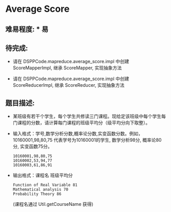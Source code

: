 # Average Score

## 难易程度:  \* 易

## 待完成:

* 请在 DSPPCode.mapreduce.average_score.impl 中创建 ScoreMapperImpl, 继承 ScoreMapper, 实现抽象方法

* 请在 DSPPCode.mapreduce.average_score.impl 中创建 ScoreReducerImpl, 继承 ScoreReducer, 实现抽象方法

## 题目描述:

* 某班级有若干个学生，每个学生共修读三门课程。现给定该班级中每个学生每门课程的分数，请计算每门课程的班级平均分（级平均分向下取整）。

* 输入格式：学号,数学分析分数,概率论分数,实变函数分数。例如，10160001,98,80,75 代表学号为10160001的学生, 数学分析98分, 概率论80分, 实变函数75分。

  ```
  10160001,98,80,75
  10160002,53,94,77
  10160003,61,86,91
  ```

* 输出格式：课程名 班级平均分

  ```
  Function of Real Variable 81
  Mathematical analysis 70
  Probability Theory 86
  ```

  (课程名通过 Util.getCourseName 获得)
